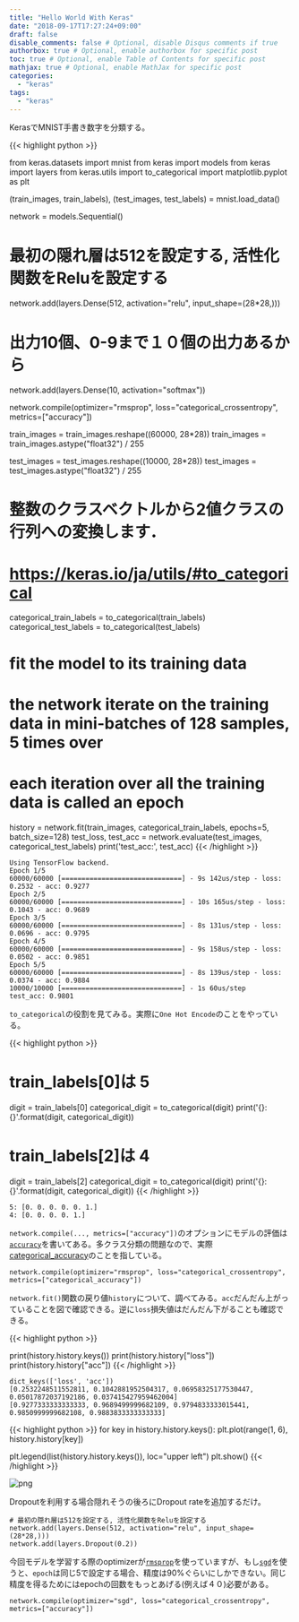 ```yaml
---
title: "Hello World With Keras"
date: "2018-09-17T17:27:24+09:00"
draft: false
disable_comments: false # Optional, disable Disqus comments if true
authorbox: true # Optional, enable authorbox for specific post
toc: true # Optional, enable Table of Contents for specific post
mathjax: true # Optional, enable MathJax for specific post
categories:
  - "keras"
tags:
  - "keras"
---
```


KerasでMNIST手書き数字を分類する。

{{< highlight python >}}

from keras.datasets import mnist
from keras import models
from keras import layers
from keras.utils import to_categorical
import matplotlib.pyplot as plt


(train_images, train_labels), (test_images, test_labels) = mnist.load_data()


network = models.Sequential()

# 最初の隠れ層は512を設定する, 活性化関数をReluを設定する
network.add(layers.Dense(512, activation="relu", input_shape=(28*28,)))

# 出力10個、0-9まで１０個の出力あるから
network.add(layers.Dense(10, activation="softmax"))

network.compile(optimizer="rmsprop", loss="categorical_crossentropy", metrics=["accuracy"])

train_images = train_images.reshape((60000, 28*28))
train_images = train_images.astype("float32") / 255

test_images = test_images.reshape((10000, 28*28))
test_images = test_images.astype("float32") / 255

# 整数のクラスベクトルから2値クラスの行列への変換します．
# https://keras.io/ja/utils/#to_categorical
categorical_train_labels = to_categorical(train_labels)
categorical_test_labels = to_categorical(test_labels)

# fit the model to its training data
# the network iterate on the training data in mini-batches of 128 samples, 5 times over
# each iteration over all the training data is called an epoch
history = network.fit(train_images, categorical_train_labels, epochs=5, batch_size=128)
test_loss, test_acc = network.evaluate(test_images, categorical_test_labels)
print('test_acc:', test_acc) 
{{< /highlight >}}

```
Using TensorFlow backend.
Epoch 1/5
60000/60000 [==============================] - 9s 142us/step - loss: 0.2532 - acc: 0.9277
Epoch 2/5
60000/60000 [==============================] - 10s 165us/step - loss: 0.1043 - acc: 0.9689
Epoch 3/5
60000/60000 [==============================] - 8s 131us/step - loss: 0.0696 - acc: 0.9795
Epoch 4/5
60000/60000 [==============================] - 9s 158us/step - loss: 0.0502 - acc: 0.9851
Epoch 5/5
60000/60000 [==============================] - 8s 139us/step - loss: 0.0374 - acc: 0.9884
10000/10000 [==============================] - 1s 60us/step
test_acc: 0.9801
```

`to_categorical`の役割を見てみる。実際に`One Hot Encode`のことをやっている。

{{< highlight python >}}


# train_labels[0]は 5
digit = train_labels[0]
categorical_digit = to_categorical(digit)
print('{}: {}'.format(digit, categorical_digit))

# train_labels[2]は 4
digit = train_labels[2]
categorical_digit = to_categorical(digit)
print('{}: {}'.format(digit, categorical_digit))
{{< /highlight >}}

```
5: [0. 0. 0. 0. 0. 1.]
4: [0. 0. 0. 0. 1.]
```

`network.compile(..., metrics=["accuracy"])`のオプションにモデルの評価は[`accuracy`](https://github.com/keras-team/keras/blob/d8b226f26b35348d934edb1213061993e7e5a1fa/keras/engine/training.py#L651)を書いてある。多クラス分類の問題なので、実際[categorical_accuracy](https://github.com/keras-team/keras/blob/c2e36f369b411ad1d0a40ac096fe35f73b9dffd3/keras/metrics.py#L13)のことを指している。

```
network.compile(optimizer="rmsprop", loss="categorical_crossentropy", metrics=["categorical_accuracy"])
```

`network.fit()`関数の戻り値`history`について、調べてみる。`acc`だんだん上がっていることを図で確認できる。逆に`loss`損失値はだんだん下がることも確認できる。

{{< highlight python >}}

print(history.history.keys())
print(history.history["loss"])
print(history.history["acc"])
{{< /highlight >}}

```
dict_keys(['loss', 'acc'])
[0.2532248511552811, 0.1042881952504317, 0.06958325177530447, 0.05017872037192186, 0.037415427959462004]
[0.9277333333333333, 0.9689499999682109, 0.9794833333015441, 0.9850999999682108, 0.9883833333333333]
```



{{< highlight python >}}
for key in history.history.keys():
    plt.plot(range(1, 6), history.history[key])
    
plt.legend(list(history.history.keys()), loc="upper left")
plt.show()
{{< /highlight >}}

![png](../../hello-world-with-keras/1.png) 

Dropoutを利用する場合隠れそうの後ろにDropout rateを追加するだけ。

```
# 最初の隠れ層は512を設定する, 活性化関数をReluを設定する
network.add(layers.Dense(512, activation="relu", input_shape=(28*28,)))
network.add(layers.Dropout(0.2))
```

今回モデルを学習する際のoptimizerが[`rmsprop`](https://keras.io/optimizers/#rmsprop)を使っていますが、もし[`sgd`](https://keras.io/optimizers/#sgd)を使うと、`epoch`は同じ5で設定する場合、精度は90%ぐらいにしかできない。同じ精度を得るためにはepochの回数をもっとあげる(例えば４０)必要がある。

```
network.compile(optimizer="sgd", loss="categorical_crossentropy", metrics=["accuracy"])
```
